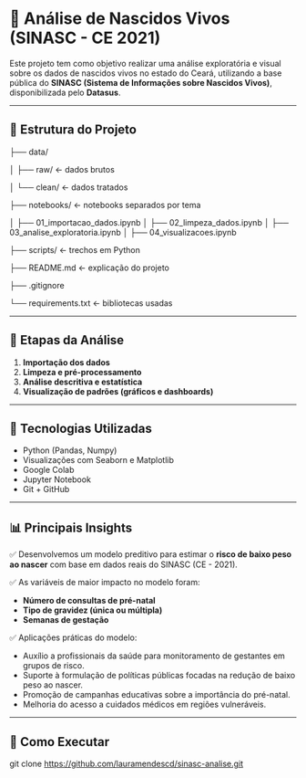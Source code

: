 # 🍼 Análise de Nascidos Vivos (SINASC - CE 2021)

Este projeto tem como objetivo realizar uma análise exploratória e visual sobre os dados de nascidos vivos no estado do Ceará, utilizando a base pública do **SINASC (Sistema de Informações sobre Nascidos Vivos)**, disponibilizada pelo **Datasus**.

---

## 📁 Estrutura do Projeto

├── data/

│   ├── raw/            ← dados brutos 

│   └── clean/          ← dados tratados 

├── notebooks/          ← notebooks separados por tema

│   ├── 01_importacao_dados.ipynb
│   ├── 02_limpeza_dados.ipynb
│   ├── 03_analise_exploratoria.ipynb
│   ├── 04_visualizacoes.ipynb

├── scripts/            ← trechos em Python

├── README.md           ← explicação do projeto

├── .gitignore

└── requirements.txt    ← bibliotecas usadas 

---

## 🧪 Etapas da Análise

1. **Importação dos dados**  
2. **Limpeza e pré-processamento**
3. **Análise descritiva e estatística**
4. **Visualização de padrões (gráficos e dashboards)**

---

## 🔧 Tecnologias Utilizadas

- Python (Pandas, Numpy)
- Visualizações com Seaborn e Matplotlib
- Google Colab
- Jupyter Notebook
- Git + GitHub

---

## 📊 Principais Insights

✅ Desenvolvemos um modelo preditivo para estimar o **risco de baixo peso ao nascer** com base em dados reais do SINASC (CE - 2021).  

✅ As variáveis de maior impacto no modelo foram:  
- **Número de consultas de pré-natal**  
- **Tipo de gravidez (única ou múltipla)**  
- **Semanas de gestação**  

✅ Aplicações práticas do modelo:  
- Auxílio a profissionais da saúde para monitoramento de gestantes em grupos de risco.  
- Suporte à formulação de políticas públicas focadas na redução de baixo peso ao nascer.  
- Promoção de campanhas educativas sobre a importância do pré-natal.  
- Melhoria do acesso a cuidados médicos em regiões vulneráveis.

---

## 🚀 Como Executar

   git clone https://github.com/lauramendescd/sinasc-analise.git
